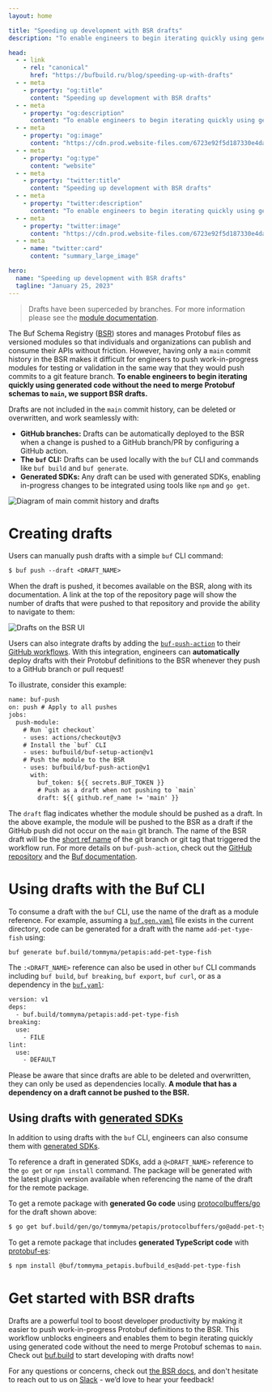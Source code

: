 ```yaml
---
layout: home

title: "Speeding up development with BSR drafts"
description: "To enable engineers to begin iterating quickly using generated code without the need to merge Protobuf schemas to main, we support BSR drafts."

head:
  - - link
    - rel: "canonical"
      href: "https://bufbuild.ru/blog/speeding-up-with-drafts"
  - - meta
    - property: "og:title"
      content: "Speeding up development with BSR drafts"
  - - meta
    - property: "og:description"
      content: "To enable engineers to begin iterating quickly using generated code without the need to merge Protobuf schemas to main, we support BSR drafts."
  - - meta
    - property: "og:image"
      content: "https://cdn.prod.website-files.com/6723e92f5d187330e4da8144/6750cea118efbc3de15663c8_Python%20SDKs.png"
  - - meta
    - property: "og:type"
      content: "website"
  - - meta
    - property: "twitter:title"
      content: "Speeding up development with BSR drafts"
  - - meta
    - property: "twitter:description"
      content: "To enable engineers to begin iterating quickly using generated code without the need to merge Protobuf schemas to main, we support BSR drafts."
  - - meta
    - property: "twitter:image"
      content: "https://cdn.prod.website-files.com/6723e92f5d187330e4da8144/6750cea118efbc3de15663c8_Python%20SDKs.png"
  - - meta
    - name: "twitter:card"
      content: "summary_large_image"

hero:
  name: "Speeding up development with BSR drafts"
  tagline: "January 25, 2023"
---
```


> Drafts have been superceded by branches. For more information please see the [module documentation](/docs/bsr/module/publish/index.md#pushing-with-labels).

The Buf Schema Registry ([BSR](/docs/bsr/index.md)) stores and manages Protobuf files as versioned modules so that individuals and organizations can publish and consume their APIs without friction. However, having only a `main` commit history in the BSR makes it difficult for engineers to push work-in-progress modules for testing or validation in the same way that they would push commits to a git feature branch. **To enable engineers to begin iterating quickly using generated code without the need to merge Protobuf schemas to `main`, we support BSR drafts.**

Drafts are not included in the `main` commit history, can be deleted or overwritten, and work seamlessly with:

- **GitHub branches:** Drafts can be automatically deployed to the BSR when a change is pushed to a GitHub branch/PR by configuring a GitHub action.
- **The `buf` CLI:** Drafts can be used locally with the `buf` CLI and commands like `buf build` and `buf generate`.
- **Generated SDKs:** Any draft can be used with generated SDKs, enabling in-progress changes to be integrated using tools like `npm` and `go get`.

![Diagram of main commit history and drafts](https://cdn.prod.website-files.com/6723e92f5d187330e4da8144/6747cbd6f32b8fbebe1b50a5_drafts-diagram-MPAS3DK4.png)

# Creating drafts

Users can manually push drafts with a simple `buf` CLI command:

```protobuf
$ buf push --draft <DRAFT_NAME>
```

When the draft is pushed, it becomes available on the BSR, along with its documentation. A link at the top of the repository page will show the number of drafts that were pushed to that repository and provide the ability to navigate to them:

![Drafts on the BSR UI](https://cdn.prod.website-files.com/6723e92f5d187330e4da8144/6747cbd65a8524bc3305cd4d_drafts-on-bsr-ui-C3IITABL.png)

Users can also integrate drafts by adding the [`buf-push-action`](https://github.com/bufbuild/buf-push-action) to their [GitHub workflows](https://docs.github.com/en/actions/using-workflows/about-workflows). With this integration, engineers can **automatically** deploy drafts with their Protobuf definitions to the BSR whenever they push to a GitHub branch or pull request!

To illustrate, consider this example:

```protobuf
name: buf-push
on: push # Apply to all pushes
jobs:
  push-module:
    # Run `git checkout`
    - uses: actions/checkout@v3
    # Install the `buf` CLI
    - uses: bufbuild/buf-setup-action@v1
    # Push the module to the BSR
    - uses: bufbuild/buf-push-action@v1
      with:
        buf_token: ${{ secrets.BUF_TOKEN }}
        # Push as a draft when not pushing to `main`
        draft: ${{ github.ref_name != 'main' }}
```

The `draft` flag indicates whether the module should be pushed as a draft. In the above example, the module will be pushed to the BSR as a draft if the GitHub push did not occur on the `main` git branch. The name of the BSR draft will be the [short ref name](https://docs.github.com/en/actions/learn-github-actions/contexts#github-context) of the git branch or git tag that triggered the workflow run. For more details on `buf-push-action`, check out the [GitHub repository](https://github.com/bufbuild/buf-push-action) and the [Buf documentation](/docs/bsr/ci-cd/github-actions/index.md#buf-push).

# Using drafts with the Buf CLI

To consume a draft with the `buf` CLI, use the name of the draft as a module reference. For example, assuming a [`buf.gen.yaml`](/docs/configuration/v1/buf-gen-yaml/index.md) file exists in the current directory, code can be generated for a draft with the name `add-pet-type-fish` using:

```protobuf
buf generate buf.build/tommyma/petapis:add-pet-type-fish
```

The `:<DRAFT_NAME>` reference can also be used in other `buf` CLI commands including `buf build`, `buf breaking`, `buf export`, `buf curl`, or as a dependency in the [`buf.yaml`](/docs/configuration/v1/buf-yaml/index.md):

```protobuf
version: v1
deps:
  - buf.build/tommyma/petapis:add-pet-type-fish
breaking:
  use:
    - FILE
lint:
  use:
    - DEFAULT
```

Please be aware that since drafts are able to be deleted and overwritten, they can only be used as dependencies locally. **A module that has a dependency on a draft cannot be pushed to the BSR.**

## Using drafts with [generated SDKs](/docs/bsr/generated-sdks/overview/index.md)

In addition to using drafts with the `buf` CLI, engineers can also consume them with [generated SDKs](/docs/bsr/generated-sdks/overview/index.md).

To reference a draft in generated SDKs, add a `@<DRAFT_NAME>` reference to the `go get` or `npm install` command. The package will be generated with the latest plugin version available when referencing the name of the draft for the remote package.

To get a remote package with **generated Go code** using [protocolbuffers/go](https://buf.build/protocolbuffers/go) for the draft shown above:

```protobuf
$ go get buf.build/gen/go/tommyma/petapis/protocolbuffers/go@add-pet-type-fish
```

To get a remote package that includes **generated TypeScript code** with [protobuf-es](https://buf.build/bufbuild/es):

```protobuf
$ npm install @buf/tommyma_petapis.bufbuild_es@add-pet-type-fish
```

# Get started with BSR drafts

Drafts are a powerful tool to boost developer productivity by making it easier to push work-in-progress Protobuf definitions to the BSR. This workflow unblocks engineers and enables them to begin iterating quickly using generated code without the need to merge Protobuf schemas to `main`. Check out [buf.build](https://buf.build/) to start developing with drafts now!

For any questions or concerns, check out [the BSR docs](/docs/bsr/index.md), and don't hesitate to reach out to us on [Slack](https://buf.build/b/slack) - we’d love to hear your feedback!
